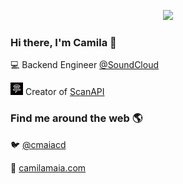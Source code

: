 <p align="center">
 <img 
      width="50%" 
      src="https://user-images.githubusercontent.com/2728804/87165860-1836f700-c2a1-11ea-9b33-8b3f455db9b9.gif" />
</p>

### Hi there, I'm Camila 👋

💻 Backend Engineer [@SoundCloud](https://github.com/soundcloud)
<p>
  <img
    src="https://github.com/scanapi/design/raw/main/images/icon-dark.png"
    width="20px"
    margin="auto"
  > Creator of <a href="https://github.com/scanapi/scanapi">ScanAPI</a>
</p>

### Find me around the web 🌎

🐦 [@cmaiacd](https://twitter.com/cmaiacd)

🚀 [camilamaia.com](https://camilamaia.com/)
